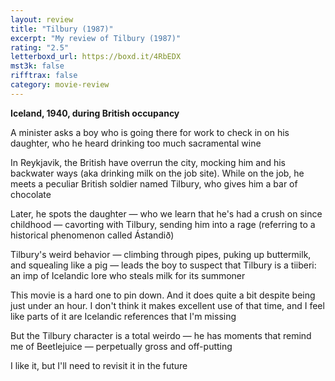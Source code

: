 ```yaml
---
layout: review
title: "Tilbury (1987)"
excerpt: "My review of Tilbury (1987)"
rating: "2.5"
letterboxd_url: https://boxd.it/4RbEDX
mst3k: false
rifftrax: false
category: movie-review
---
```


<b>Iceland, 1940, during British occupancy</b>

A minister asks a boy who is going there for work to check in on his daughter, who he heard drinking too much sacramental wine

In Reykjavik, the British have overrun the city, mocking him and his backwater ways (aka drinking milk on the job site). While on the job, he meets a peculiar British soldier named Tilbury, who gives him a bar of chocolate

Later, he spots the daughter — who we learn that he's had a crush on since childhood — cavorting with Tilbury, sending him into a rage (referring to a historical phenomenon called Ástandið)

Tilbury's weird behavior — climbing through pipes, puking up buttermilk, and squealing like a pig — leads the boy to suspect that Tilbury is a tiiberi: an imp of Icelandic lore who steals milk for its summoner

This movie is a hard one to pin down. And it does quite a bit despite being just under an hour. I don't think it makes excellent use of that time, and I feel like parts of it are Icelandic references that I'm missing

But the Tilbury character is a total weirdo — he has moments that remind me of Beetlejuice — perpetually gross and off-putting

I like it, but I'll need to revisit it in the future
